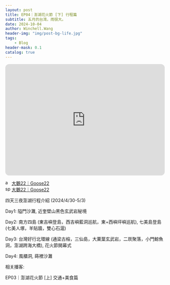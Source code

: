 ```yaml
---
layout: post
title: EP04｜澎湖花火節 [下] 行程篇
subtitle: 五月的台湾，雨很大。
date: 2024-10-04
author: Winchell.Wang
header-img: "img/post-bg-life.jpg"
tags:
    - Blog
header-mask: 0.1
catalog: true
---
```


<iframe style="border-radius:12px" src="https://open.spotify.com/embed/episode/129k8gJF1uITYBWh0hCXuF?utm_source=generator" width="100%" height="352" frameBorder="0" allowfullscreen="" allow="autoplay; clipboard-write; encrypted-media; fullscreen; picture-in-picture" loading="lazy"></iframe>

<img src='https://cdn.jsdelivr.net/gh/winchellwang/winchellwang.github.io/img/logo/podcast.svg' alt='apple_podcast' align='top' width='16' height='16'> <a href='https://podcasts.apple.com/tw/podcast/%E5%A4%A7%E9%B5%9D22-goose22/id1724645271'>大鵝22｜Goose22</a><br><img src='https://cdn.jsdelivr.net/gh/winchellwang/winchellwang.github.io/img/logo/spotify.svg' alt='spotify' align='top' width='16' height='16'> <a href='https://open.spotify.com/show/4nRHx7jhfCPH2svTBwOvLC'>大鵝22｜Goose22</a>

四天三夜澎湖行程介紹 (2024/4/30-5/3)

Day1: 隘門沙灘, 近奎壁山黑色玄武岩秘境

Day2: 南方四島 (東吉嶼登島，西吉嶼藍洞巡航，東+西嶼坪嶼巡航), 七美島登島 (七美人塚，羊貼牆，雙心石滬)

Day3: 台灣好行北環線 (通梁古榕，三仙島，大菓葉玄武岩，二崁聚落，小門鯨魚洞，澎湖跨海大橋), 花火節開幕式

Day4: 風櫃洞, 蒔裡沙灘

相关播客:

EP03｜澎湖花火節 [上] 交通+美食篇